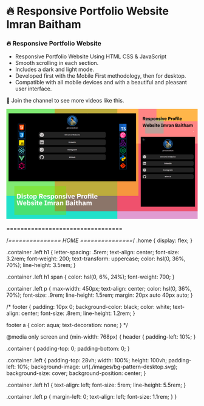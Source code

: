 # 🔥 Responsive Portfolio Website Imran Baitham

### 🔥 Responsive Portfolio Website

- Responsive Portfolio Website Using HTML CSS & JavaScript
- Smooth scrolling in each section.
- Includes a dark and light mode.
- Developed first with the Mobile First methodology, then for desktop.
- Compatible with all mobile devices and with a beautiful and pleasant user interface.

💙 Join the channel to see more videos like this.

![preview img](/preview.png)



=================================


/*=============== HOME ===============*/
.home {
  display: flex;
}

.container .left h1 {
  letter-spacing: .5rem;
  text-align: center;
  font-size: 3.2rem;
  font-weight: 200;
  text-transform: uppercase;
  color: hsl(0, 36%, 70%);
  line-height: 3.5rem;
}

.container .left h1 span {
  color: hsl(0, 6%, 24%);
  font-weight: 700;
}

.container .left p {
  max-width: 450px;
  text-align: center;
  color: hsl(0, 36%, 70%);
  font-size: .9rem;
  line-height: 1.5rem;
  margin: 20px auto 40px auto;
}

/* 
footer {
  padding: 10px 0;
  background-color: black;
  color: white;
  text-align: center;
  font-size: .8rem;
  line-height: 1.2rem;
}

footer a {
  color: aqua;
  text-decoration: none;
} */

@media only screen and (min-width: 768px) {
  header {
    padding-left: 10%;
  }

  .container {
    padding-top: 0;
    padding-bottom: 0;
  }

  .container .left {
    padding-top: 28vh;
    width: 100%;
    height: 100vh;
    padding-left: 10%;
    background-image: url(./images/bg-pattern-desktop.svg);
    background-size: cover;
    background-position: center;
  }

  .container .left h1 {
    text-align: left;
    font-size: 5rem;
    line-height: 5.5rem;
  }

  .container .left p {
    margin-left: 0;
    text-align: left;
    font-size: 1.1rem;
  }
}


